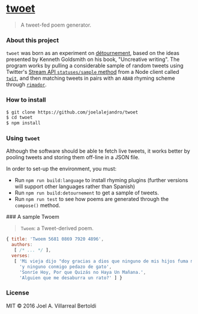 # [twoet](https://github.com/joelalejandro/twoet)

> A tweet-fed poem generator.

### About this project

`twoet` was born as an experiment on [détournement](https://en.wikipedia.org/wiki/D%C3%A9tournement), based
on the ideas presented by Kenneth Goldsmith on his book, "Uncreative writing". The program works by pulling
a considerable sample of random tweets using Twitter's [Stream API `statuses/sample` method](https://dev.twitter.com/streaming/reference/get/statuses/sample)
from a Node client called [`twit`](https://github.com/ttezel/twit),
and then matching tweets in pairs with an `ABAB` rhyming scheme through [`rimador`](https://github.com/JavierRizzoA/rimador).

### How to install

```sh
$ git clone https://github.com/joelalejandro/twoet
$ cd twoet
$ npm install
```

### Using `twoet`

Although the software should be able te fetch live tweets, it works better by pooling tweets and storing
them off-line in a JSON file.

In order to set-up the environment, you must:

- Run `npm run build:language` to install rhyming plugins (further versions will support other languages rather than Spanish)
- Run `npm run build:detournement` to get a sample of tweets.
- Run `npm run test` to see how poems are generated through the `compose()` method.

### A sample Twoem

> `Twoem`: a Tweet-derived poem.

```javascript
{ title: 'Twoem 5681 0869 7920 4896',
  authors: 
   [ /* ... */ ],
  verses: 
   [ 'Mi vieja dijo "doy gracias a dios que ninguno de mis hijos fuma marihuana".',
     'y ninguno conmigo pedazo de gato',
     'Sonríe Hoy, Por que Quizás no Haya Un Mañana.',
     'Alguien que me desaburra un rato?' ] }
```

### License

MIT © 2016 Joel A. Villarreal Bertoldi

